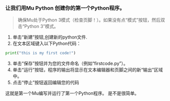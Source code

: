 
### 让我们用Mu Python 创建你的第一个Python程序。

>确保Mu处于Python 3模式（检查页脚！）。如果没有点“模式”按钮，然后双击“Python 3”模式。  

1. 单击“新建”按钮,创建新的python文件.
2. 在文本区域键入以下Python代码：

``` python
print("this is my first code!") 
```
3. 单击“保存”按钮并为您的文件命名（例如“firstcode.py”）。
4. 单击“运行”按钮，程序的输出将显示在文本编辑器和页脚之间的新“输出”区域中。
5. 点击“停止”按钮返回编辑您的代码

这就是第一个Mu编写并运行了第一个Python程序。 是不是很简单。

